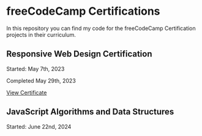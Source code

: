 # freeCodeCamp Certifications

In this repository you can find my code for the freeCodeCamp Certification projects in their curriculum.

## Responsive Web Design Certification
Started: May 7th, 2023

Completed May 29th, 2023

[View Certificate](https://freecodecamp.org/certification/momcilo-savic/responsive-web-design)

## JavaScript Algorithms and Data Structures
Started: June 22nd, 2024